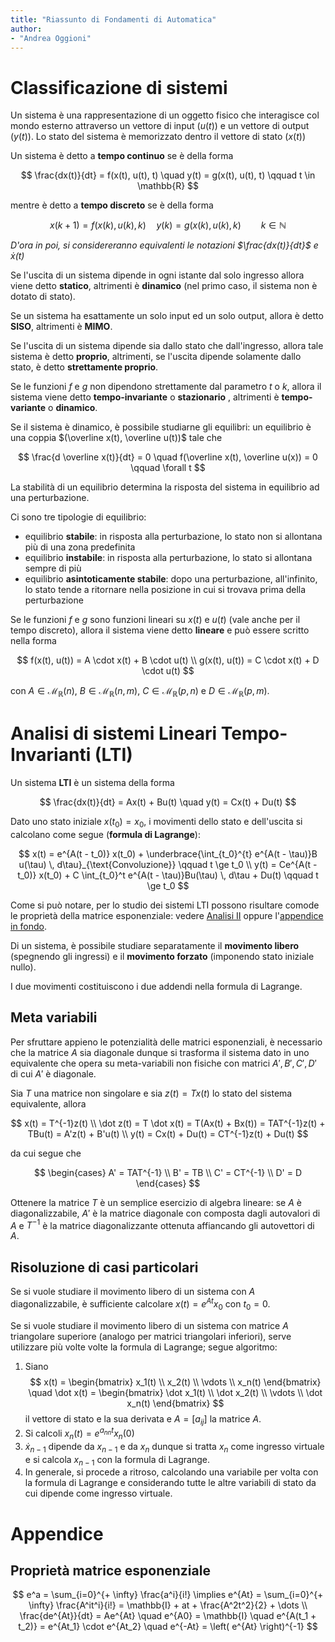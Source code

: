 ```yaml
---
title: "Riassunto di Fondamenti di Automatica"
author:
- "Andrea Oggioni"
---
```


# Classificazione di sistemi

Un sistema è una rappresentazione di un oggetto fisico che interagisce col mondo esterno attraverso un vettore di input ($u(t)$) e un vettore di output ($y(t)$). Lo stato del sistema è memorizzato dentro il vettore di stato ($x(t)$)

Un sistema è detto a **tempo continuo** se è della forma

$$
\frac{dx(t)}{dt} = f(x(t), u(t), t) \quad y(t) = g(x(t), u(t), t) \qquad t \in \mathbb{R}
$$

mentre è detto a **tempo discreto** se è della forma

$$
x(k + 1) = f(x(k), u(k), k) \quad y(k) = g(x(k), u(k), k) \qquad k \in \mathbb{N} 
$$

_D'ora in poi, si considereranno equivalenti le notazioni $\frac{dx(t)}{dt}$ e $\dot x(t)$_

Se l'uscita di un sistema dipende in ogni istante dal solo ingresso allora viene detto **statico**, altrimenti è **dinamico** (nel primo caso, il sistema non è dotato di stato).

Se un sistema ha esattamente un solo input ed un solo output, allora è detto **SISO**, altrimenti è **MIMO**.

Se l'uscita di un sistema dipende sia dallo stato che dall'ingresso, allora tale sistema è detto **proprio**, altrimenti, se l'uscita dipende solamente dallo stato, è detto **strettamente proprio**.

Se le funzioni $f$ e $g$ non dipendono strettamente dal parametro $t$ o $k$, allora il sistema viene detto **tempo-invariante** o **stazionario** , altrimenti è **tempo-variante** o **dinamico**.

Se il sistema è dinamico, è possibile studiarne gli equilibri: un equilibrio è una coppia $(\overline x(t), \overline u(t))$ tale che

$$
\frac{d \overline x(t)}{dt} = 0 \quad f(\overline x(t), \overline u(x)) = 0 \qquad \forall t
$$

La stabilità di un equilibrio determina la risposta del sistema in equilibrio ad una perturbazione.

Ci sono tre tipologie di equilibrio:

- equilibrio **stabile**: in risposta alla perturbazione, lo stato non si allontana più di una zona predefinita
- equilibrio **instabile**: in risposta alla perturbazione, lo stato si allontana sempre di più
- equilibrio **asintoticamente stabile**: dopo una perturbazione, all'infinito, lo stato tende a ritornare nella posizione in cui si trovava prima della perturbazione

Se le funzioni $f$ e $g$ sono funzioni lineari su $x(t)$ e $u(t)$ (vale anche per il tempo discreto), allora il sistema viene detto **lineare** e può essere scritto nella forma

$$
f(x(t), u(t)) = A \cdot x(t) + B \cdot u(t) \\
g(x(t), u(t)) = C \cdot x(t) + D \cdot u(t)
$$

con $A \in \mathcal{M}_\mathbb{R}(n)$, $B \in \mathcal{M}_\mathbb{R}(n, m)$, $C \in \mathcal{M}_\mathbb{R}(p, n)$ e $D \in \mathcal{M}_\mathbb{R}(p, m)$.

# Analisi di sistemi Lineari Tempo-Invarianti (LTI)

Un sistema **LTI** è un sistema della forma

$$
\frac{dx(t)}{dt} = Ax(t) + Bu(t) \quad y(t) = Cx(t) + Du(t)
$$

Dato uno stato iniziale $x(t_0) = x_0$, i movimenti dello stato e dell'uscita si calcolano come segue (**formula di Lagrange**):

$$
x(t) = e^{A(t - t_0)} x(t_0) + \underbrace{\int_{t_0}^{t} e^{A(t - \tau)}B u(\tau) \, d\tau}_{\text{Convoluzione}} \qquad t \ge t_0 \\
y(t) = Ce^{A(t - t_0)} x(t_0) + C \int_{t_0}^t e^{A(t - \tau)}Bu(\tau) \, d\tau + Du(t) \qquad t \ge t_0
$$

Come si può notare, per lo studio dei sistemi LTI possono risultare comode le proprietà della matrice esponenziale: vedere [Analisi II](https://appunti.titilda.org/Analisi%202/index.html#esponenziale-di-una-matrice) oppure l'[appendice in fondo](#proprietà-matrice-esponenziale).

Di un sistema, è possibile studiare separatamente il **movimento libero** (spegnendo gli ingressi) e il **movimento forzato** (imponendo stato iniziale nullo).

I due movimenti costituiscono i due addendi nella formula di Lagrange.

## Meta variabili

Per sfruttare appieno le potenzialità delle matrici esponenziali, è necessario che la matrice $A$ sia diagonale dunque si trasforma il sistema dato in uno equivalente che opera su meta-variabili non fisiche con matrici $A', B', C', D'$ di cui $A'$ è diagonale.

Sia $T$ una matrice non singolare e sia $z(t) = Tx(t)$ lo stato del sistema equivalente, allora

$$
x(t) = T^{-1}z(t) \\
\dot z(t) = T \dot x(t) = T(Ax(t) + Bx(t)) = TAT^{-1}z(t) + TBu(t) = A'z(t) + B'u(t) \\
y(t) = Cx(t) + Du(t) = CT^{-1}z(t) + Du(t)
$$

da cui segue che 

$$
\begin{cases}
    A' = TAT^{-1} \\
    B' = TB \\
    C' = CT^{-1} \\
    D' = D
\end{cases}
$$

Ottenere la matrice $T$ è un semplice esercizio di algebra lineare: se $A$ è diagonalizzabile, $A'$ è la matrice diagonale con composta dagli autovalori di $A$ e $T^{-1}$ è la matrice diagonalizzante ottenuta affiancando gli autovettori di $A$.

## Risoluzione di casi particolari

Se si vuole studiare il movimento libero di un sistema con $A$ diagonalizzabile, è sufficiente calcolare $x(t) = e^{At}x_0$ con $t_0 = 0$.

Se si vuole studiare il movimento libero di un sistema con matrice $A$ triangolare superiore (analogo per matrici triangolari inferiori), serve utilizzare più volte volte la formula di Lagrange; segue algoritmo:

1. Siano
   $$
    x(t) = \begin{bmatrix}
        x_1(t) \\ x_2(t) \\ \vdots \\ x_n(t)
    \end{bmatrix} \quad \dot x(t) = \begin{bmatrix}
        \dot x_1(t) \\ \dot x_2(t) \\ \vdots \\ \dot x_n(t)
    \end{bmatrix}
   $$
   il vettore di stato e la sua derivata e $A = [a_{ij}]$ la matrice $A$.
2. Si calcoli $x_n(t) = e^{a_{nn}t}x_n(0)$
3. $\dot x_{n-1}$ dipende da $x_{n-1}$ e da $x_n$ dunque si tratta $x_n$ come ingresso virtuale e si calcola $x_{n-1}$ con la formula di Lagrange.
4. In generale, si procede a ritroso, calcolando una variabile per volta con la formula di Lagrange e considerando tutte le altre variabili di stato da cui dipende come ingresso virtuale. 



# Appendice

## Proprietà matrice esponenziale

$$
e^a = \sum_{i=0}^{+ \infty} \frac{a^i}{i!} \implies e^{At} = \sum_{i=0}^{+ \infty} \frac{A^it^i}{i!} = \mathbb{I} + at + \frac{A^2t^2}{2} + \dots \\
\frac{de^{At}}{dt} = Ae^{At} \quad e^{A0} = \mathbb{I} \quad e^{A(t_1 + t_2)} = e^{At_1} \cdot e^{At_2} \quad e^{-At} = \left( e^{At} \right)^{-1}
$$